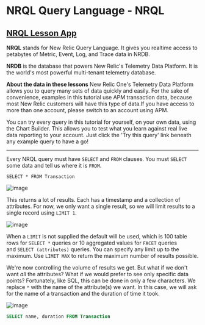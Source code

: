 # NRQL Query Language - NRQL

## [NRQL Lesson App](https://one.newrelic.com/launcher/34b6d49a-d824-4f99-b337-1d9a5467094d.nrql-tutorial-launcher?pane=eyJuZXJkbGV0SWQiOiIzNGI2ZDQ5YS1kODI0LTRmOTktYjMzNy0xZDlhNTQ2NzA5NGQubnJxbC10dXRvcmlhbC1uZXJkbGV0In0=&platform[accountId]=2971796&platform[timeRange][duration]=1800000&platform[$isFallbackTimeRange]=true)

**NRQL** stands for New Relic Query Language. It gives you realtime access to petabytes of Metric, Event, Log, and Trace data in NRDB.

**NRDB** is the database that powers New Relic's Telemetry Data Platform. It is the world's most powerful multi-tenant telemetry database.

**About the data in these lessons**
New Relic One's Telemetry Data Platform allows you to query many sets of data quickly and easily. For the sake of convenience, examples in this tutorial use APM transaction data, because most New Relic customers will have this type of data.If you have access to more than one account, please switch to an account using APM.

You can try every query in this tutorial for yourself, on your own data, using the Chart Builder. This allows you to test what you learn against real live data reporting to your account. Just click the 'Try this query' link beneath any example query to have a go!

____

Every NRQL query must have `SELECT` and `FROM` clauses. You must `SELECT` some data and tell us where it is `FROM`.

`SELECT * FROM Transaction`

![image](https://user-images.githubusercontent.com/17362519/115918640-c2a19480-a445-11eb-8960-f83daf67237b.png)

This returns a lot of results. Each has a timestamp and a collection of attributes. For now, we only want a single result, so we will limit results to a single record using `LIMIT 1`.

![image](https://user-images.githubusercontent.com/17362519/115918619-bb7a8680-a445-11eb-9fda-4c5420a9c86e.png)

When a `LIMIT` is not supplied the default will be used, which is 100 table rows for `SELECT *` queries or 10 aggregated values for `FACET` queries and `SELECT (attributes)` queries. You can specify any limit up to the maximum. Use `LIMIT MAX` to return the maximum number of results possible.

We're now controlling the volume of results we get. But what if we don't want *all* the attributes? What if we would prefer to see only specific data points? Fortunately, like SQL, this can be done in only a few characters. We replace `*` with the name of the attribute(s) we want. In this case, we will ask for the name of a transaction and the duration of time it took.

![image](https://user-images.githubusercontent.com/17362519/115918584-af8ec480-a445-11eb-9252-54f558bd03ed.png)

```SQL
SELECT name, duration FROM Transaction
```


